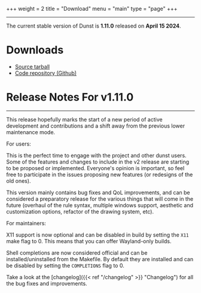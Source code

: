 +++
weight = 2
title = "Download"
menu = "main"
type = "page"
+++
***

The current stable version of Dunst is **1.11.0** released on **April 15 2024**.

# Downloads

* [Source tarball](https://github.com/dunst-project/dunst/archive/v1.11.0.tar.gz)
* [Code repository (Github)](https://github.com/dunst-project/dunst)

# Release Notes For v1.11.0
***

This release hopefully marks the start of a new period of active development and
contributions and a shift away from the previous lower maintenance mode.

For users:

This is the perfect time to engage with the project and other dunst users.
Some of the features and changes to include in the v2 release are starting to
be proposed or implemented. Everyone's opinion is important, so feel free
to participate in the issues proposing new features (or redesigns of the old ones).

This version mainly contains bug fixes and QoL improvements, and can be considered
a preparatory release for the various things that will come in the future
(overhaul of the rule syntax, multiple windows support, aesthetic and customization
options, refactor of the drawing system, etc).

For maintainers:

X11 support is now optional and can be disabled in build by setting the `X11` make
flag to 0. This means that you can offer Wayland-only builds.

Shell completions are now considered official and can be installed/uninstalled from
the Makefile. By default they are installed and can be disabled by setting the
`COMPLETIONS` flag to 0.

Take a look at the [changelog]({{< ref "/changelog" >}} "Changelog") for all the bug fixes and improvements.

